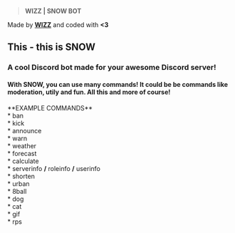 > **WIZZ | SNOW BOT**

Made by [**WIZZ**](https://discordsnowbot.weebly.com/) and coded with **<3**

## This - this is SNOW
### A cool Discord bot made for your awesome Discord server!
#### With SNOW, you can use many commands! It could be be commands like moderation, utily and fun. All this and more of course!

<p>**EXAMPLE COMMANDS**<br>* ban<br>* kick<br>* announce<br>* warn<br>* weather<br>* forecast<br>* calculate<br>* serverinfo <b>/</b> roleinfo <b>/</b> userinfo<br>* shorten<br>* urban<br>* 8ball<br>* dog<br>* cat<br>* gif<br>* rps</p>
